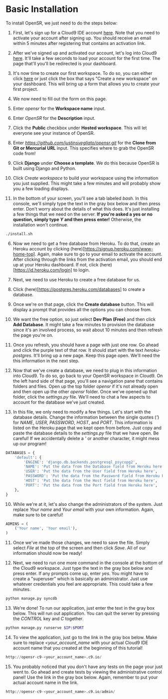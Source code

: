 # Basic Installation

To install OpenSR, we just need to do the steps below:

1. First, let's sign up for a Cloud9 IDE account [here](https://c9.io/web/sign-up/free). Note that you need to activate your account after signing up. You should receive an email within 5 minutes after registering that contains an activation link.

2. After we've signed up and activated our account, let's log into Cloud9 [here](https://c9.io/signin.html). It'll take a few seconds to load your account for the first time. The page that'll you'll be redirected is your dashboard.

3. It's now time to create our first workspace. To do so, you can either click [here](https://c9.io/new) or just click the box that says "Create a new workspace" on your dashboard. This will bring up a form that allows you to create your first project.

4. We now need to fill out the form on this page. 

  1. Enter *opensr* for the **Workspace name** input.
  
  2. Enter *OpenSR* for the **Description** input.
  
  3. Click the **Public** checkbox under **Hosted workspace**. This will let everyone see your instance of OpenSR.
  
  4. Enter *https://github.com/justinsvegliato/opensr.git* for the **Clone from Git or Mercurial URL** input. This specifies where to grab the OpenSR code from!
  
  5. Click **Django** under **Choose a template**. We do this because OpenSR is built using Django and Python.
  
  6. Click *Create workspace* to build your workspace using the information you just supplied. This might take a few minutes and will probably show you a few loading displays.
  
5. In the bottom of your screen, you'll see a tab labeled *bash.* In this console, we'll simply type the text in the gray box below and then press enter. Don't worry about the details of what this does. It's just installing a few things that we need on the server. **If you're asked a yes or no question, simply type *Y* and then press enter!** Otherwise, the installation won't continue. 

  ```bash
  ./install.sh
  ```

6. Now we need to get a free database from Heroku. To do that, create an Heroku account by clicking (here)[https://signup.heroku.com/www-home-top]. Again, make sure to go to your email to activate the account. After clicking through the links from the activation email, you should end up at your Heroku dashboard. If not, click (here)[https://id.heroku.com/login] to login.

7. Next, we need to use Heroku to create a free database for us. 

  1. Click (here)[https://postgres.heroku.com/databases] to create a database.
  
  2. Once we're on that page, click the **Create database** button. This will display a prompt that provides all the options you can choose from. 
  
  3. We want the free option, so just select **Dev Plan (Free)** and then click **Add Database**. It might take a few minutes to provision the database since it's an involved process, so wait about 10 minutes and then refresh the page you're on.
  
  4. Once you refresh, you should have a page with just one row. Go ahead and click the purple text of that row. It should start with the text *heroku-postgres*. It'll bring up a new page. Keep this page open. We'll need the this information in the next step.
  
8. Now that we've create a database, we need to plug in this information into Cloud9. To do so, go back to your OpenSR workspace in Cloud9. On the left hand side of that page, you'll see a navigation pane that contains folders and files. Open up the top folder *opensr* if it's not already open and then open up the other *opensr* folder. Once we've opened up that folder, click the *settings.py* file. We'll need to chat a few aspects to account for the database we've just created.

9. In this file, we only need to modify a few things. Let's start with the database details. Change the information between the single quotes (*'*) for *NAME*, *USER*, *PASSWORD*, *HOST*, and *PORT*. This information is listed on the Heroku page that we kept open from before. Just copy and paste the database details to the *settings.py* file that we have open. Be careful! If we accidentally delete a *'* or another character, it might mess up our program!

  ```python
  DATABASES = {
      'default': {
          'ENGINE': 'django.db.backends.postgresql_psycopg2',
          'NAME': 'Put the data from the Database field from Heroku here',
          'USER': 'Put the data from the User field from Heroku here',
          'PASSWORD': 'Put the data from the Password field from Heroku Here',
          'HOST': 'Put the data from the Host field from Heroku here',
          'PORT': 'Put the data from the Port field from Heroku here',
      },
  }
  ```

10. While we're at it, let's also change the administrators of the system. Just replace *Your name* and *Your email* with your own information. Again, make sure to be careful! 

  ```python
  ADMINS = (
      ('Your name', 'Your email'),
  )
  ```

11. Once we've made those changes, we need to save the file. Simply select *File* at the top of the screen and then click *Save*. All of our information should now be ready!

12. Next, we need to run one more command in the console at the bottom of the Cloud9 workspace. Just type the text in the gray box below and press enter. If any prompts come up, enter *yes*. You might have to create a "superuser" which is basically an administrator. Just use whatever credentials you feel are appropriate. This could take a few minutes.

  ```bash
  python manage.py syncdb
  ```

13. We're done! To run our application, just enter the text in the gray box below. This will run out application. You can quit the server by pressing the *CONTROL* key and *C* together.
 
  ```bash
  python manage.py runserve $IP:$PORT
  ```

14. To view the application, just go to the link in the gray box below. Make sure to replace *<your_account_name* with your actual Cloud9 IDE account name that you created at the beginning of this tutorial!

  ```python
  http://opensr-c9-<your_account_name>.c9.io/
  ```

15. You probably noticed that you don't have any tests on the page your just went to. Go ahead and create tests by viewing the administrative control panel! Use the link in the gray box below. Again, remember to put your actual account name in the link.

  ```python
  http://opensr-c9-<your_account_name>.c9.io/admin/
  ```
